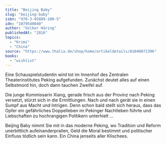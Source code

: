 ```yaml
---
title: "Beijing Baby"
slug: "beijing-baby"
isbn: "978-3-95889-100-5"
idn: "1079540040"
author: "Volker Häring"
publishedAt: "2016"
topics:
  - "Krimi"
  - "China"
source: "https://www.thalia.de/shop/home/artikeldetails/A1040072396"
books: 
  - "wishlist"
---
```

Eine Schauspielstudentin wird tot im Innenhof des Zentralen Theaterinstitutes 
Peking aufgefunden. Zunächst deutet alles auf einen Selbstmord hin, doch dann 
tauchen Zweifel auf.

Die junge Kommissarin Xiang, gerade frisch aus der Provinz nach Peking 
versetzt, stürzt sich in die Ermittlungen. Nach und nach gerät sie in einen 
Sumpf aus Macht und Intrigen. Denn schon bald stellt sich heraus, dass das 
Opfer ein gefährliches Doppelleben im Pekinger Nachtleben führte und 
Liebschaften zu hochrangigen Politikern unterhielt ...

Beijing Baby nimmt Sie mit in das moderne Peking, wo Tradition und Reform 
unerbittlich aufeinanderprallen, Geld die Moral bestimmt und politischer 
Einfluss tödlich sein kann. Ein China jenseits aller Klischees.